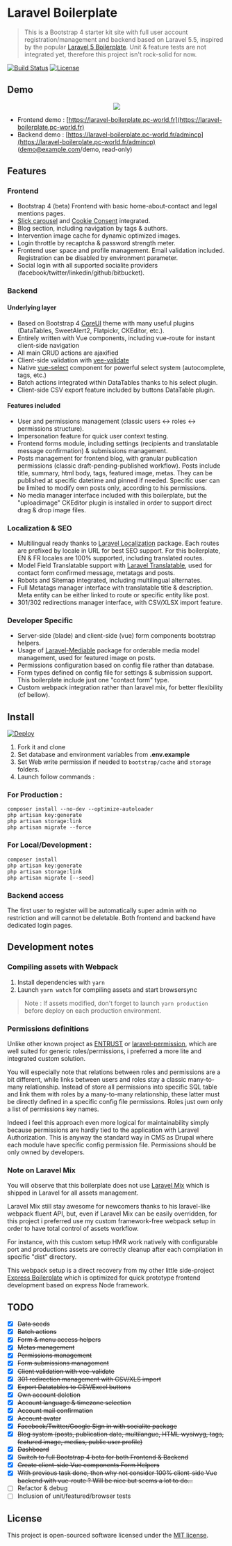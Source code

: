 # Laravel Boilerplate
> This is a Bootstrap 4 starter kit site with full user account registration/management and backend based on Laravel 5.5, inspired by the popular [Laravel 5 Boilerplate](https://github.com/rappasoft/laravel-5-boilerplate). Unit & feature tests are not integrated yet, therefore this project isn't rock-solid for now. 

[![Build Status](https://drone.pc-world.fr/api/badges/adr1enbe4udou1n/laravel-boilerplate/status.svg)](https://drone.pc-world.fr/adr1enbe4udou1n/laravel-boilerplate)
[![License](https://poser.pugx.org/adr1enbe4udou1n/laravel-boilerplate/license)](https://packagist.org/packages/adr1enbe4udou1n/laravel-boilerplate)

## Demo

<p align="center">
<img src="https://user-images.githubusercontent.com/3679080/29774712-d2f213e6-8c02-11e7-89b9-9578a6780f54.gif">
</p>

* Frontend demo : [https://laravel-boilerplate.pc-world.fr](https://laravel-boilerplate.pc-world.fr)
* Backend demo : [https://laravel-boilerplate.pc-world.fr/admincp](https://laravel-boilerplate.pc-world.fr/admincp) (demo@example.com/demo, read-only)

## Features

### Frontend

* Bootstrap 4 (beta) Frontend with basic home-about-contact and legal mentions pages.
* [Slick carousel](http://kenwheeler.github.io/slick/) and [Cookie Consent](https://cookieconsent.insites.com/) integrated.
* Blog section, including navigation by tags & authors.
* Intervention image cache for dynamic optimized images.
* Login throttle by recaptcha & password strength meter.
* Frontend user space and profile management. Email validation included. Registration can be disabled by environment parameter.
* Social login with all supported socialite providers (facebook/twitter/linkedin/github/bitbucket).

### Backend

#### Underlying layer

* Based on Bootstrap 4 [CoreUI](https://github.com/mrholek/CoreUI-Free-Bootstrap-Admin-Template) theme with many useful plugins (DataTables, SweetAlert2, Flatpickr, CKEditor, etc.).
* Entirely written with Vue components, including vue-route for instant client-side navigation
* All main CRUD actions are ajaxified
* Client-side validation with [vee-validate](https://github.com/baianat/vee-validate)
* Native [vue-select](https://github.com/sagalbot/vue-select) component for powerful select system (autocomplete, tags, etc.)
* Batch actions integrated within DataTables thanks to his select plugin.
* Client-side CSV export feature included by buttons DataTable plugin.

#### Features included

* User and permissions management (classic users <-> roles <-> permissions structure).
* Impersonation feature for quick user context testing.
* Frontend forms module, including settings (recipients and translatable message confirmation) & submissions management.
* Posts management for frontend blog, with granular publication permissions (classic draft-pending-published workflow). Posts include title, summary, html body, tags, featured image, metas. They can be published at specific datetime and pinned if needed. Specific user can be limited to modify own posts only, according to his permissions.
* No media manager interface included with this boilerplate, but the "uploadimage" CKEditor plugin is installed in order to support direct drag & drop image files.

### Localization & SEO

* Multilingual ready thanks to [Laravel Localization](https://github.com/mcamara/laravel-localization) package. Each routes are prefixed by locale in URL for best SEO support. For this boilerplate, EN & FR locales are 100% supported, including translated routes.
* Model Field Translatable support with [Laravel Translatable](https://github.com/dimsav/laravel-translatable), used for contact form confirmed message, metatags and posts.
* Robots and Sitemap integrated, including multilingual alternates.
* Full Metatags manager interface with translatable title & description. Meta entity can be either linked to route or specific entity like post.
* 301/302 redirections manager interface, with CSV/XLSX import feature.

### Developer Specific

* Server-side (blade) and client-side (vue) form components bootstrap helpers.
* Usage of [Laravel-Mediable](https://github.com/plank/laravel-mediable) package for orderable media model management, used for featured image on posts.
* Permissions configuration based on config file rather than database.
* Form types defined on config file for settings & submission support. This boilerplate include just one "contact form" type.
* Custom webpack integration rather than laravel mix, for better flexibility (cf bellow).

## Install

[![Deploy](https://www.herokucdn.com/deploy/button.png)](https://heroku.com/deploy)

1. Fork it and clone
2. Set database and environment variables from **.env.example**
3. Set Web write permission if needed to `bootstrap/cache` and `storage` folders.
4. Launch follow commands :

### For Production :

```shell
composer install --no-dev --optimize-autoloader
php artisan key:generate
php artisan storage:link
php artisan migrate --force
```

### For Local/Development :

```shell
composer install
php artisan key:generate
php artisan storage:link
php artisan migrate [--seed]
```

### Backend access

The first user to register will be automatically super admin with no restriction and will cannot be deletable.
Both frontend and backend have dedicated login pages.

## Development notes

### Compiling assets with Webpack

1. Install dependencies with `yarn`
2. Launch `yarn watch` for compiling assets and start browsersync

> Note : If assets modified, don't forget to launch `yarn production` before deploy on each production environment.

### Permissions definitions

Unlike other known project as [ENTRUST](https://github.com/Zizaco/entrust) or [laravel-permission](https://github.com/spatie/laravel-permission), which are well suited for generic roles/permissions, i preferred a more lite and integrated custom solution.

You will especially note that relations between roles and permissions are a bit different, while links between users and roles stay a classic many-to-many relationship. Instead of store all permissions into specific SQL table and link them with roles by a many-to-many relationship, these latter must be directly defined in a specific config file permissions. Roles just own only a list of permissions key names.

Indeed i feel this approach even more logical for maintainability simply because permissions are hardly tied to the application with Laravel Authorization. This is anyway the standard way in CMS as Drupal where each module have specific config permission file. Permissions should be only owned by developers.

### Note on Laravel Mix

You will observe that this boilerplate does not use [Laravel Mix](https://github.com/JeffreyWay/laravel-mix) which is shipped in Laravel for all assets management.

Laravel Mix still stay awesome for newcomers thanks to his laravel-like webpack fluent API, but, even if Laravel Mix can be easily overridden, for this project i preferred use my custom framework-free webpack setup in order to have total control of assets workflow.

For instance, with this custom setup HMR work natively with configurable port and productions assets are correctly cleanup after each compilation in specific "dist" directory.

This webpack setup is a direct recovery from my other little side-project [Express Boilerplate](https://github.com/adr1enbe4udou1n/express-boilerplate) which is optimized for quick prototype frontend development based on express Node framework.

## TODO

- [x] <s>Data seeds</s>
- [x] <s>Batch actions</s>
- [x] <s>Form & menu access helpers</s>
- [x] <s>Metas management</s>
- [x] <s>Permissions management</s>
- [x] <s>Form submissions management</s>
- [x] <s>Client validation with vee-validate</s>
- [x] <s>301 redirection management with CSV/XLS import</s>
- [x] <s>Export Datatables to CSV/Excel buttons</s>
- [x] <s>Own account deletion</s>
- [x] <s>Account language & timezone selection</s>
- [x] <s>Account mail confirmation</s>
- [x] <s>Account avatar</s>
- [x] <s>Facebook/Twitter/Google Sign in with socialite package</s>
- [x] <s>Blog system (posts, publication date, multilangue, HTML wysiwyg, tags, featured image, medias, public user profile)</s>
- [x] <s>Dashboard</s>
- [x] <s>Switch to full Bootstrap 4 beta for both Frontend & Backend</s>
- [x] <s>Create client-side Vue components Form Helpers</s>
- [x] <s>With previous task done, then why not consider 100% client-side Vue backend with vue-route ? Will be nice but seems a lot to do...</s>
- [ ] Refactor & debug
- [ ] Inclusion of unit/featured/browser tests

## License

This project is open-sourced software licensed under the [MIT license](https://adr1enbe4udou1n.mit-license.org).
